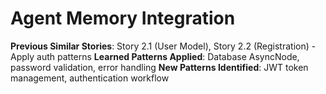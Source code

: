 # Agent Memory Integration
**Previous Similar Stories**: Story 2.1 (User Model), Story 2.2 (Registration) - Apply auth patterns
**Learned Patterns Applied**: Database AsyncNode, password validation, error handling
**New Patterns Identified**: JWT token management, authentication workflow
